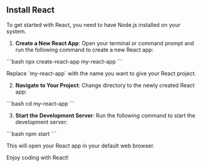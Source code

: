 ## Install React

To get started with React, you need to have Node.js installed on your system.

1. **Create a New React App**: Open your terminal or command prompt and run the following command to create a new React app:

\`\`\`bash
npx create-react-app my-react-app
\`\`\`

Replace \`my-react-app\` with the name you want to give your React project.

2. **Navigate to Your Project**: Change directory to the newly created React app:

\`\`\`bash
cd my-react-app
\`\`\`

3. **Start the Development Server**: Run the following command to start the development server:

\`\`\`bash
npm start
\`\`\`

This will open your React app in your default web browser.

Enjoy coding with React!
